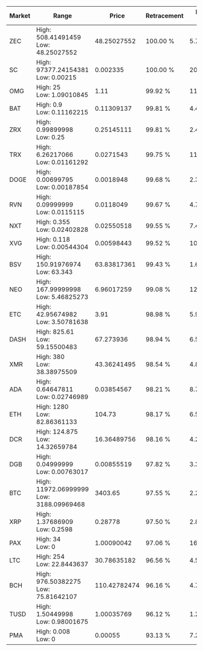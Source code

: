 | Market | Range | Price| Retracement | Doubles to 50% |
| --- | --- | --- | --- | --- |
| ZEC | High: 508.41491459<br />Low: 48.25027552 | 48.25027552 | 100.00 % | 5.77 |
| SC | High: 97377.24154381<br />Low: 0.00215 | 0.002335 | 100.00 % | 20,851,658.18 |
| OMG | High: 25<br />Low: 1.09010845 | 1.11 | 99.92 % | 11.75 |
| BAT | High: 0.9<br />Low: 0.11162215 | 0.11309137 | 99.81 % | 4.47 |
| ZRX | High: 0.99899998<br />Low: 0.25 | 0.25145111 | 99.81 % | 2.48 |
| TRX | High: 6.26217066<br />Low: 0.01161292 | 0.0271543 | 99.75 % | 115.52 |
| DOGE | High: 0.00699795<br />Low: 0.00187854 | 0.0018948 | 99.68 % | 2.34 |
| RVN | High: 0.09999999<br />Low: 0.0115115 | 0.0118049 | 99.67 % | 4.72 |
| NXT | High: 0.355<br />Low: 0.02402828 | 0.02550518 | 99.55 % | 7.43 |
| XVG | High: 0.118<br />Low: 0.00544304 | 0.00598443 | 99.52 % | 10.31 |
| BSV | High: 150.91976974<br />Low: 63.343 | 63.83817361 | 99.43 % | 1.68 |
| NEO | High: 167.99999998<br />Low: 5.46825273 | 6.96017259 | 99.08 % | 12.46 |
| ETC | High: 42.95674982<br />Low: 3.50781638 | 3.91 | 98.98 % | 5.94 |
| DASH | High: 825.61<br />Low: 59.15500483 | 67.273936 | 98.94 % | 6.58 |
| XMR | High: 380<br />Low: 38.38975509 | 43.36241495 | 98.54 % | 4.82 |
| ADA | High: 0.64647811<br />Low: 0.02746989 | 0.03854567 | 98.21 % | 8.74 |
| ETH | High: 1280<br />Low: 82.86361133 | 104.73 | 98.17 % | 6.51 |
| DCR | High: 124.875<br />Low: 14.32659784 | 16.36489756 | 98.16 % | 4.25 |
| DGB | High: 0.04999999<br />Low: 0.00763017 | 0.00855519 | 97.82 % | 3.37 |
| BTC | High: 11972.06999999<br />Low: 3188.09969468 | 3403.65 | 97.55 % | 2.23 |
| XRP | High: 1.37686909<br />Low: 0.2598 | 0.28778 | 97.50 % | 2.84 |
| PAX | High: 34<br />Low: 0 | 1.00090042 | 97.06 % | 16.98 |
| LTC | High: 254<br />Low: 22.8443637 | 30.78635182 | 96.56 % | 4.50 |
| BCH | High: 976.50382275<br />Low: 75.81642107 | 110.42782474 | 96.16 % | 4.76 |
| TUSD | High: 1.50449998<br />Low: 0.98001675 | 1.00035769 | 96.12 % | 1.24 |
| PMA | High: 0.008<br />Low: 0 | 0.00055 | 93.13 % | 7.27 |
